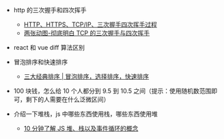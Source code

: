 - http 的三次握手和四次挥手

  - [HTTP、HTTPS、TCP/IP、三次握手四次挥手过程](https://zhuanlan.zhihu.com/p/103000747)
  - [两张动图-彻底明白 TCP 的三次握手与四次挥手](https://blog.csdn.net/qzcsu/article/details/72861891)

- react 和 vue diff 算法区别
- 冒泡排序和快速排序

  - [三大经典排序 | 冒泡排序，选择排序，快速排序](https://zhuanlan.zhihu.com/p/42541704)

- 100 块钱，怎么给 10 个人都分到 9.5 到 10.5 之间（提示：使用随机数范围即可，剩下的人需要在什么泛微区间）
- 介绍一下堆栈，js 中哪些东西使用栈，哪些东西使用堆

  - [10 分钟了解 JS 堆、栈以及事件循环的概念](https://juejin.cn/post/6844903618999500808)
